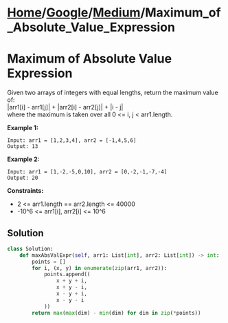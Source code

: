 # [Home](./../..)/[Google](./..)/[Medium](./)/Maximum_of_Absolute_Value_Expression
<h1>Maximum of Absolute Value Expression</h1>

<p>
Given two arrays of integers with equal lengths, return the maximum value of:
<br>
|arr1[i] - arr1[j]| + |arr2[i] - arr2[j]| + |i - j|
<br>
where the maximum is taken over all 0 <= i, j < arr1.length.
</p>

<b>Example 1:</b>

    Input: arr1 = [1,2,3,4], arr2 = [-1,4,5,6]
    Output: 13
  
<b>Example 2:</b>

    Input: arr1 = [1,-2,-5,0,10], arr2 = [0,-2,-1,-7,-4]
    Output: 20
 
<b>Constraints:</b>

* 2 <= arr1.length == arr2.length <= 40000
* -10^6 <= arr1[i], arr2[i] <= 10^6

<h2>Solution</h2>

```python
class Solution:
    def maxAbsValExpr(self, arr1: List[int], arr2: List[int]) -> int:
        points = []
        for i, (x, y) in enumerate(zip(arr1, arr2)):
            points.append((
                x + y + i, 
                x + y - i,
                x - y + i,
                x - y - i
            ))
        return max(max(dim) - min(dim) for dim in zip(*points))
```
